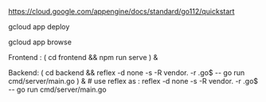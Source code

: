 
https://cloud.google.com/appengine/docs/standard/go112/quickstart

gcloud app deploy

gcloud app browse

Frontend :
    ( cd frontend && npm run serve ) &

Backend:
    ( cd backend &&  reflex -d none -s -R vendor. -r \.go$ -- go run cmd/server/main.go ) &
    #     use reflex as : reflex -d none -s -R vendor. -r \.go$ -- go run cmd/server/main.go

